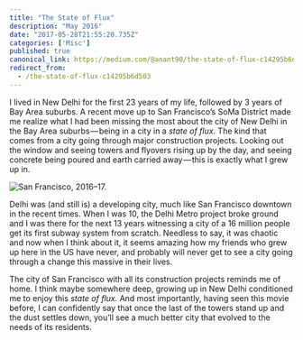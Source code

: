 ```yaml
---
title: "The State of Flux"
description: "May 2016"
date: "2017-05-28T21:55:20.735Z"
categories: ['Misc']
published: true
canonical_link: https://medium.com/@anant90/the-state-of-flux-c14295b6d503
redirect_from:
  - /the-state-of-flux-c14295b6d503
---
```


I lived in New Delhi for the first 23 years of my life, followed by 3 years of Bay Area suburbs. A recent move up to San Francisco’s SoMa District made me realize what I had been missing the most about the city of New Delhi in the Bay Area suburbs — being in a city in a _state of flux._ The kind that comes from a city going through major construction projects. Looking out the window and seeing towers and flyovers rising up by the day, and seeing concrete being poured and earth carried away — this is exactly what I grew up in.

![San Francisco, 2016–17.](/assets/blog/the-state-of-flux/asset-1.jpeg)

Delhi was (and still is) a developing city, much like San Francisco downtown in the recent times. When I was 10, the Delhi Metro project broke ground and I was there for the next 13 years witnessing a city of a 16 million people get its first subway system from scratch. Needless to say, it was chaotic and now when I think about it, it seems amazing how my friends who grew up here in the US have never, and probably will never get to see a city going through a change this massive in their lives.

The city of San Francisco with all its construction projects reminds me of home. I think maybe somewhere deep, growing up in New Delhi conditioned me to enjoy this _state of flux._ And most importantly, having seen this movie before, I can confidently say that once the last of the towers stand up and the dust settles down, you’ll see a much better city that evolved to the needs of its residents.
